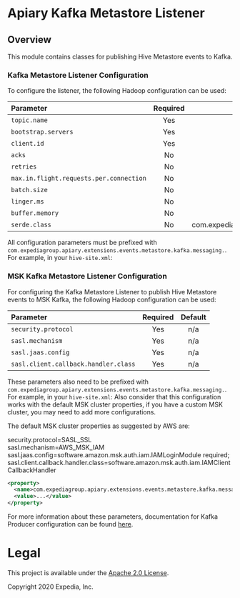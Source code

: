# Apiary Kafka Metastore Listener

## Overview

This module contains classes for publishing Hive Metastore events to Kafka.

### Kafka Metastore Listener Configuration

To configure the listener, the following Hadoop configuration can be used:

| Parameter | Required | Default
|:----|:----:|:----:|
| `topic.name`   | Yes | n/a
| `bootstrap.servers` | Yes | n/a
| `client.id` | Yes | n/a
| `acks` | No | "all"
| `retries` | No | 3
| `max.in.flight.requests.per.connection` | No | 1
| `batch.size` | No | 16384
| `linger.ms` | No | 1
| `buffer.memory` | No | 33554432
| `serde.class` | No | com.expediagroup.apiary.extensions.events.metastore.io.jackson.JsonMetaStoreEventSerDe

All configuration parameters must be prefixed with `com.expediagroup.apiary.extensions.events.metastore.kafka.messaging.`. For example, in your `hive-site.xml`:

### MSK Kafka Metastore Listener Configuration
For configuring the Kafka Metastore Listener to publish Hive Metastore events to MSK Kafka, the following Hadoop configuration can be used:

| Parameter | Required | Default
|:----|:--------:|:----:|
| `security.protocol`   |   Yes    | n/a
| `sasl.mechanism` |   Yes    | n/a
| `sasl.jaas.config` |   Yes    | n/a
| `sasl.client.callback.handler.class` |   Yes    | n/a

These parameters also need to be prefixed with `com.expediagroup.apiary.extensions.events.metastore.kafka.messaging.`. For example, in your `hive-site.xml`:
Also consider that this configuration works with the default MSK cluster properties, if you have a custom MSK cluster, you may need to add more configurations.

The default MSK cluster properties as suggested by AWS are:

security.protocol=SASL_SSL  
sasl.mechanism=AWS_MSK_IAM  
sasl.jaas.config=software.amazon.msk.auth.iam.IAMLoginModule required;  
sasl.client.callback.handler.class=software.amazon.msk.auth.iam.IAMClientCallbackHandler  

```xml
<property>
  <name>com.expediagroup.apiary.extensions.events.metastore.kafka.messaging.bootstrap.servers</name>
  <value>...</value>
</property>
```

For more information about these parameters, documentation for Kafka Producer configuration can be found [here](https://kafka.apache.org/documentation/#producerconfigs).

# Legal
This project is available under the [Apache 2.0 License](http://www.apache.org/licenses/LICENSE-2.0.html).

Copyright 2020 Expedia, Inc.
